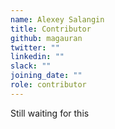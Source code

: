 ```yaml
---
name: Alexey Salangin
title: Contributor
github: magauran
twitter: ""
linkedin: ""
slack: ""
joining_date: ""
role: contributor
---
```


Still waiting for this
